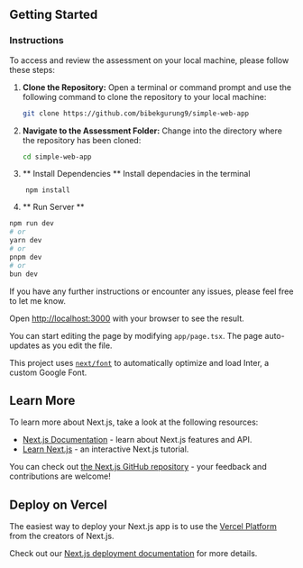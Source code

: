 ## Getting Started

### Instructions

To access and review the assessment on your local machine, please follow these steps:

1. **Clone the Repository:**
   Open a terminal or command prompt and use the following command to clone the repository to your local machine:

   ```bash
   git clone https://github.com/bibekgurung9/simple-web-app
   ```

2. **Navigate to the Assessment Folder:**
   Change into the directory where the repository has been cloned:

   ```bash
   cd simple-web-app
   ```

3. ** Install Dependencies **
	Install dependacies in the terminal
```
	npm install 
```

4. ** Run Server **
```bash
npm run dev
# or
yarn dev
# or
pnpm dev
# or
bun dev
```

If you have any further instructions or encounter any issues, please feel free to let me know.

Open [http://localhost:3000](http://localhost:3000) with your browser to see the result.

You can start editing the page by modifying `app/page.tsx`. The page auto-updates as you edit the file.

This project uses [`next/font`](https://nextjs.org/docs/basic-features/font-optimization) to automatically optimize and load Inter, a custom Google Font.

## Learn More

To learn more about Next.js, take a look at the following resources:

- [Next.js Documentation](https://nextjs.org/docs) - learn about Next.js features and API.
- [Learn Next.js](https://nextjs.org/learn) - an interactive Next.js tutorial.

You can check out [the Next.js GitHub repository](https://github.com/vercel/next.js/) - your feedback and contributions are welcome!

## Deploy on Vercel

The easiest way to deploy your Next.js app is to use the [Vercel Platform](https://vercel.com/new?utm_medium=default-template&filter=next.js&utm_source=create-next-app&utm_campaign=create-next-app-readme) from the creators of Next.js.

Check out our [Next.js deployment documentation](https://nextjs.org/docs/deployment) for more details.
